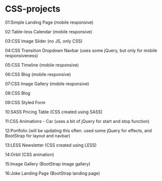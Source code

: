 # CSS-projects

01:Simple Landing Page (mobile responsive)

02:Table-less Calendar (mobile responsive)

03:CSS Image Slider (no JS, only CSS)

04:CSS Transition Dropdown Navbar (uses some jQuery, but only for mobile responsiveness)

05:CSS Timeline (mobile responsive)

06:CSS Blog (mobile responsive)

07:CSS Image Gallery (mobile responsive)

08:CSS Blog

09:CSS Styled Form

10:SASS Pricing Table (CSS created using SASS)

11:CSS Animations - Car (uses a bit of jQuery for start and stop function)

12:Portfolio (will be updating this often.  used some jQuery for effects, and BootStrap for layout and navbar)

13:LESS Newsletter (CSS created using LESS)

14:Orbit (CSS animation)

15:Image Gallery (BootStrap image gallery)

16:Joke Landing Page (BootStrap landing page)
